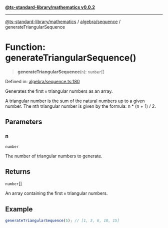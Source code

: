 [**@ts-standard-library/mathematics v0.0.2**](../../../README.md)

***

[@ts-standard-library/mathematics](../../../README.md) / [algebra/sequence](../README.md) / generateTriangularSequence

# Function: generateTriangularSequence()

> **generateTriangularSequence**(`n`): `number`[]

Defined in: [algebra/sequence.ts:180](https://github.com/gabaudette/ts-stdlib/blob/725aff52e6f28b9942b278b955914b3ace9f325c/packages/mathematics/src/algebra/sequence.ts#L180)

Generates the first `n` triangular numbers as an array.

A triangular number is the sum of the natural numbers up to a given number.
The nth triangular number is given by the formula: n * (n + 1) / 2.

## Parameters

### n

`number`

The number of triangular numbers to generate.

## Returns

`number`[]

An array containing the first `n` triangular numbers.

## Example

```typescript
generateTriangularSequence(5); // [1, 3, 6, 10, 15]
```
